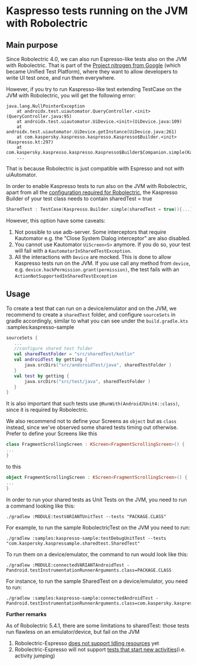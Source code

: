 # Kaspresso tests running on the JVM with Robolectric

## Main purpose

Since Robolectric 4.0, we can also run Espresso-like tests also on the JVM with Robolectric.
That is part of the [Project nitrogen from Google](https://www.youtube.com/watch?v=-_kZC29sWAo) (which became Unified Test Platform), where they want to allow developers to write UI test once, and run them everywhere.

However, if you try to run Kaspresso-like test extending TestCase on the JVM with Robolectric, you will get the following error:
```
java.lang.NullPointerException
	at androidx.test.uiautomator.QueryController.<init>(QueryController.java:95)
	at androidx.test.uiautomator.UiDevice.<init>(UiDevice.java:109)
	at androidx.test.uiautomator.UiDevice.getInstance(UiDevice.java:261)
	at com.kaspersky.kaspresso.kaspresso.Kaspresso$Builder.<init>(Kaspresso.kt:297)
	at com.kaspersky.kaspresso.kaspresso.Kaspresso$Builder$Companion.simple(Kaspresso.kt:215)
	...
```
That is because Robolectric is just compatible with Espresso and not with uiAutomator.

In order to enable Kaspresso tests to run also on the JVM with Robolectric, apart from all the [configuration required for Robolectric](http://robolectric.org/blog/2018/10/25/robolectric-4-0/),
the Kaspresso Builder of your test class needs to contain sharedTest = true

```kotlin
SharedTest : TestCase(Kaspresso.Builder.simple(sharedTest = true)){...}
```

However, this option have some caveats:
1. Not possible to use adb-server. Some interceptors that require Kautomator e.g. the "Close System Dialog interceptor" are also disabled.
2. You cannot use Kautomator `UiScreen<S>` anymore. If you do so, your test will fail with a `KautomatorInSharedTestException`.
3. All the interactions with `Device` are mocked. This is done to allow Kaspresso tests run on the JVM. If you use call any method from `device`, e.g. `device.hackPermission.grant(permission)`, the test fails with an `ActionNotSupportedInSharedTestException`


## Usage
To create a test that can run on a device/emulator and on the JVM, we recommend to create a `sharedTest` folder, and configure `sourceSets` in gradle accordingly, similar to what you can see under the `build.gradle.kts` :samples:kaspresso-sample

```kotlin
sourceSets {
   ...
   //configure shared test folder
   val sharedTestFolder = "src/sharedTest/kotlin"
   val androidTest by getting {
       java.srcDirs("src/andoroidTest/java", sharedTestFolder )
   }
   val test by getting {
       java.srcDirs("src/test/java", sharedTestFolder )
   }
}
```

It is also important that such tests use ``@RunWith(AndroidJUnit4::class)``, since it is required by Robolectric. 

We also recommend not to define your Screens as `object` but as `class` instead, since we've observed some shared tests timing out otherwise.
Prefer to define your Screens like this

```kotlin
class FragmentScrollingScreen : KScreen<FragmentScrollingScreen>() {
...
}
```

to this

```kotlin
object FragmentScrollingScreen : KScreen<FragmentScrollingScreen>() {
...
}
```

In order to run your shared tests as Unit Tests on the JVM, you need to run a command looking like this:
```
./gradlew :MODULE:testVARIANTUnitTest --tests "PACKAGE.CLASS"
```

For example, to run the sample RobolectricTest on the JVM you need to run:
```
./gradlew :samples:kaspresso-sample:testDebugUnitTest --tests "com.kaspersky.kaspressample.sharedtest.SharedTest"
```

To run them on a device/emulator, the command to run would look like this:
```
./gradlew :MODULE:connectedVARIANTAndroidTest -Pandroid.testInstrumentationRunnerArguments.class=PACKAGE.CLASS
```

For instance, to run the sample SharedTest on a device/emulator, you need to run:
```
./gradlew :samples:kaspresso-sample:connectedAndroidTest -Pandroid.testInstrumentationRunnerArguments.class=com.kaspersky.kaspressample.sharedtest.SharedTest
```


**Further remarks**

As of Robolectric 5.4.1, there are some limitations to sharedTest: those tests run flawless on an emulator/device, but fail on the JVM
1) Robolectric-Espresso [does not support Idling resources](https://github.com/robolectric/robolectric/issues/4807) yet
2) Robolectric-Espresso will not support [tests that start new activities](https://github.com/robolectric/robolectric/issues/5104)(i.e. activity jumping)
